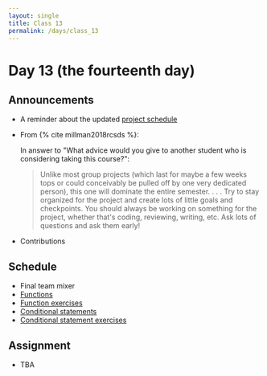 ```yaml
---
layout: single
title: Class 13
permalink: /days/class_13
---
```


# Day 13 (the fourteenth day)

## Announcements

*   A reminder about the updated [project schedule](../project)
*   From {% cite millman2018rcsds %}:

    In answer to "What advice would you give to another student who is considering taking this course?":

    > Unlike most group projects (which last for maybe a few weeks
    > tops or could conceivably be pulled off by one very dedicated
    > person), this one will dominate the entire semester. . . . Try
    > to stay organized for the project and create lots of little
    > goals and checkpoints. You should always be working on something
    > for the project, whether that's coding, reviewing, writing, etc.
    > Ask lots of questions and ask them early!

*   Contributions

## Schedule

*   Final team mixer
*   [Functions](../chapters/07/functions)
*   [Function exercises](../chapters/exercises/function_exercises)
*   [Conditional statements](../chapters/07/conditional_statements)
*   [Conditional statement
    exercises](../chapters/exercises/conditional_statement_exercises)

## Assignment

* TBA
